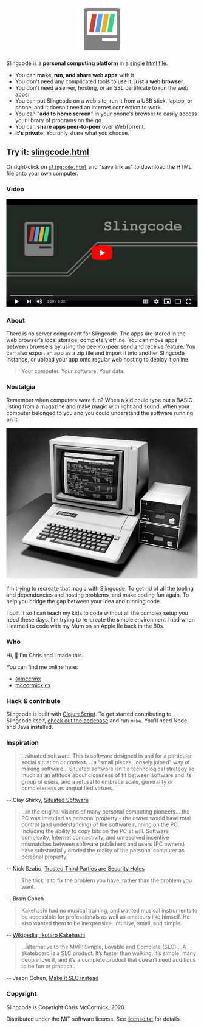 <p align="center" id="gh-logo"><img src="public/logo.svg?sanitize=true" alt="Slingcode logo"></p>

Slingcode is a **personal computing platform** in a [single html file](https://slingcode.net/slingcode.html).

* You can **make, run, and share web apps** with it.
* You don't need any complicated tools to use it, **just a web browser**.
* You don't need a server, hosting, or an SSL certificate to run the web apps.
* You can put Slingcode on a web site, run it from a USB stick, laptop, or phone, and it doesn't need an internet connection to work.
* You can "**add to home screen**" in your phone's browser to easily access your library of programs on the go.
* You can **share apps peer-to-peer** over WebTorrent.
* **It's private**. You only share what you choose.

## Try it: [slingcode.html](https://slingcode.net/slingcode.html)

Or right-click on [`slingcode.html`](https://slingcode.net/slingcode.html) and "save link as" to download the HTML file onto your own computer.

### Video

<p align="center" id="youtube"><a href="https://www.youtube.com/watch?v=0tONEHy-P7M" target="_blank"><img src="public/img/youtube.png" alt="Slingcode video"></a></p>

### About

There is no server component for Slingcode. The apps are stored in the web browser's local storage, completely offline. You can move apps between browsers by using the peer-to-peer send and receive feature. You can also export an app as a zip file and import it into another Slingcode instance, or upload your app onto regular web hosting to deploy it online.

> Your computer. Your software. Your data.

### Nostalgia

Remember when computers were fun? When a kid could type out a BASIC listing from a magazine and make magic with light and sound. When your computer belonged to you and you could understand the software running on it.

![Apple IIe](./public/img/appleIIe.jpg)

I'm trying to recreate that magic with Slingcode. To get rid of all the tooling and dependencies and hosting problems, and make coding fun again. To help you bridge the gap between your idea and running code.

I built it so I can teach my kids to code without all the complex setup you need these days. I'm trying to re-create the simple environment I had when I learned to code with my Mum on an Apple IIe back in the 80s.

### Who

Hi, 👋 I'm Chris and I made this.

You can find me online here:

* [@mccrmx](https://twitter.com/mccrmx)
* [mccormick.cx](https://mccormick.cx/)

### Hack & contribute

Slingcode is built with [ClojureScript](https://clojurescript.org/). To get started contributing to Slingcode itself, [check out the codebase](https://github.com/chr15m/slingcode) and run `make`. You'll need Node and Java installed.

### Inspiration

> ...situated software. This is software designed in and for a particular social situation or context. ...a "small pieces, loosely joined" way of making software... Situated software isn't a technological strategy so much as an attitude about closeness of fit between software and its group of users, and a refusal to embrace scale, generality or completeness as unqualified virtues.

-- Clay Shirky, [Situated Software](https://web.archive.org/web/20040411202042/http://www.shirky.com/writings/situated_software.html)

> ...in the original visions of many personal computing pioneers... the PC was intended as personal property – the owner would have total control (and understanding) of the software running on the PC, including the ability to copy bits on the PC at will. Software complexity, Internet connectivity, and unresolved incentive mismatches between software publishers and users (PC owners) have substantially eroded the reality of the personal computer as personal property.

-- Nick Szabo, [Trusted Third Parties are Security Holes](https://nakamotoinstitute.org/trusted-third-parties/)

> The trick is to fix the problem you have, rather than the problem you want.

-- Bram Cohen

> Kakehashi had no musical training, and wanted musical instruments to be accessible for professionals as well as amateurs like himself. He also wanted them to be inexpensive, intuitive, small, and simple.

-- [Wikipedia, Ikutaro Kakehashi](https://en.wikipedia.org/wiki/Ikutaro_Kakehashi)

> ...alternative to the MVP: Simple, Lovable and Complete (SLC)... A skateboard is a SLC product. It’s faster than walking, it’s simple, many people love it, and it’s a complete product that doesn’t need additions to be fun or practical.

-- Jason Cohen, [Make it SLC instead](https://blog.asmartbear.com/slc.html)

### Copyright

Slingcode is Copyright Chris McCormick, 2020.

Distributed under the MIT software license. See [license.txt](./license.txt) for details.
